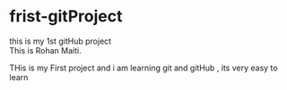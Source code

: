 # frist-gitProject
this is my 1st gitHub project
<br>
This is Rohan Maiti.

THis is my First project
and i am learning
git and gitHub , its very easy to learn
